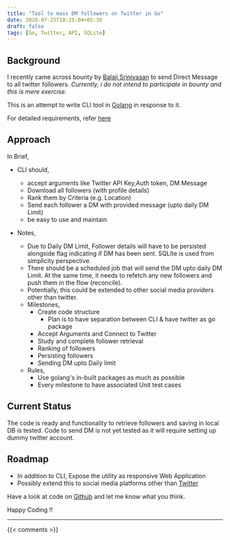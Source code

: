 ```yaml
---
title: "Tool to mass DM followers on Twitter in Go"
date: 2020-07-25T10:25:04+05:30
draft: false
tags: [Go, Twitter, API, SQLite]
---
```


## Background

I recently came across bounty by [Balaji Srinivasan](https://twitter.com/balajis/status/1271945241881268224?s=20) to send Direct Message to all twitter followers. *Currently, i do not intend to participate in bounty and this is mere exercise.*

This is an attempt to write CLI tool in [Golang](https://golang.org) in response to it.

For detailed requirements, refer [here](https://github.com/balajis/twitter-export)

## Approach

In Brief,

* CLI should,
    * accept arguments like Twitter API Key,Auth token, DM Message
    * Download all followers (with profile details)
    * Rank them by Criteria (e.g. Location)
    * Send each follower a DM with provided message (upto daily DM Limit)
    * be easy to use and maintain

* Notes,
    * Due to Daily DM Limit, Follower details will have to be persisted alongside flag indicating if DM has been sent. SQLIte is used from simplicity perspective.
    * There should be a scheduled job that will send the DM upto daily DM Limit. At the same time, it needs to refetch any new followers and push them in the flow (reconcile).
    * Potentially, this could be extended to other social media providers other than twitter.
    * Milestones,
        * Create code structure
            * Plan is to have separation between CLI & have twitter as go package
        * Accept Arguments and Connect to Twitter
        * Study and complete follower retrieval
        * Ranking of followers
        * Persisting followers
        * Sending DM upto Daily limit
    * Rules, 
        * Use golang's in-built packages as much as possible
        * Every milestone to have associated Unit test cases

## Current Status
    
The code is ready and functionality to retrieve followers and saving in local DB is tested. Code to send DM is not yet tested as it will require setting up dummy twitter account.

## Roadmap

* In addition to CLI, Expose the utility as responsive Web Application
* Possibly extend this to social media platforms other than [Twitter](https://twitter.com)

Have a look at code on [Github](https://github.com/sachinsu/twitterexport) and let me know what you think.

Happy Coding !!

---

{{< comments >}}
